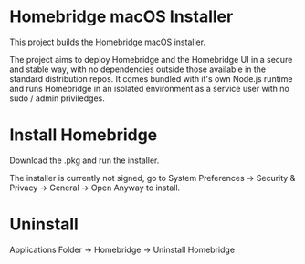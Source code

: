 # Homebridge macOS Installer

This project builds the Homebridge macOS installer.

The project aims to deploy Homebridge and the Homebridge UI in a secure and stable way, with no dependencies outside those available in the standard distribution repos. It comes bundled with it's own Node.js runtime and runs Homebridge in an isolated environment as a service user with no sudo / admin priviledges.

# Install Homebridge

Download the .pkg and run the installer. 

The installer is currently not signed, go to System Preferences -> Security & Privacy -> General -> Open Anyway to install.

# Uninstall

Applications Folder -> Homebridge -> Uninstall Homebridge

